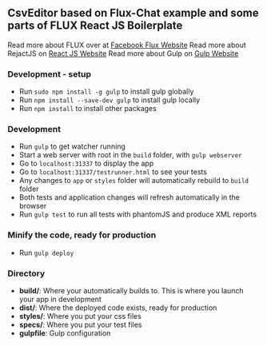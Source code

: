 ## CsvEditor based on Flux-Chat example and some parts of FLUX React JS Boilerplate 

Read more about FLUX over at [Facebook Flux Website](http://facebook.github.io/flux/) 
Read more about RejactJS on [React JS Website](http://facebook.github.io/react/) 
Read more about Gulp on [Gulp Website](http://gulpjs.com/)

### Development - setup 

* Run `sudo npm install -g gulp` to install gulp globally
* Run `npm install --save-dev gulp` to install gulp locally
* Run `npm install` to install other packages

### Development 

* Run `gulp` to get watcher running
* Start a web server with root in the `build` folder, with  `gulp webserver`
* Go to `localhost:31337` to display the app
* Go to `localhost:31337/testrunner.html` to see your tests
* Any changes to `app` or `styles` folder will automatically rebuild to `build` folder
* Both tests and application changes will refresh automatically in the browser
* Run `gulp test` to run all tests with phantomJS and produce XML reports

### Minify the code, ready for production
* Run `gulp deploy`

### Directory
* **build/**: Where your automatically builds to. This is where you launch your app in development
* **dist/**: Where the deployed code exists, ready for production
* **styles/**: Where you put your css files
* **specs/**: Where you put your test files
* **gulpfile**: Gulp configuration
